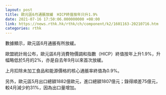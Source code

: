 ```yaml
---
layout: post
title: 歐元區6月通脹放緩　HICP終值按年只升1.9%
date: 2021-07-16 17:50:06.000000000 +08:00
link: https://news.rthk.hk/rthk/ch/component/k2/1601163-20210716.htm
categories: rthk
---
```


數據顯示，歐元區6月通脹有所放緩。

歐盟統計局公布，歐元區6月消費物價調和指數（HICP）終值按年上升1.9%，升幅略低於5月的2%，亦是自去年9月以來首次放緩。

上月扣除未加工食品和能源價格的核心通脹率終值為0.9%。

另外，歐元區5月出口總額1882億歐元，進口總額1807億元；錄得順差75億元，較4月減少約31%，因為出口量增加。

